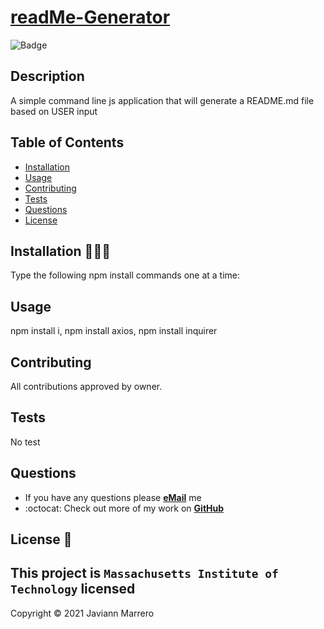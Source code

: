 
# [readMe-Generator](https://github.com/javiistacks/readMe-Generator)

![Badge](https://img.shields.io/badge/license-MIT-f2056c)

## Description
A simple command line js application that will generate a README.md file based on USER input
## Table of Contents
* [Installation](#installation)
* [Usage](#usage)
* [Contributing](#contributing)
* [Tests](#tests)
* [Questions](#questions)
* [License](#license)

## Installation 👨🏽‍💻 <a name="installation"></a>
Type the following npm install commands one at a time:

## Usage <a name="usage"></a>
npm install i, npm install axios, npm install inquirer

## Contributing <a name="contributing"></a>
All contributions approved by owner.

## Tests <a name="tests"></a>
No test


## Questions <a name="questions"></a>

* If you have any questions please [**eMail**](mailto:Javiann.Marrero@icloud.com) me
* :octocat: Check out more of my work on [**GitHub**](https://github.com/javiistacks)


## License 📝 <a name="license"></a>

This project is **`Massachusetts Institute of Technology`** licensed
---
 Copyright ©️ 2021  Javiann Marrero

